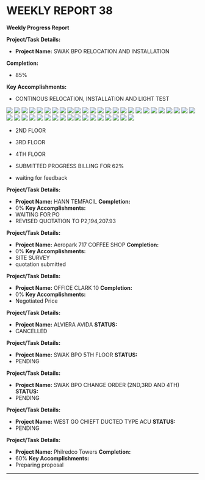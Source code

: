 # WEEKLY REPORT 38

**Weekly Progress Report**

**Project/Task Details:**
- **Project Name:** SWAK BPO RELOCATION AND INSTALLATION

**Completion:**
- 85%

**Key Accomplishments:**


- CONTINOUS RELOCATION, INSTALLATION AND LIGHT TEST 

![](assets/2nalsdk.jpg)
![](assets/2nalskdc.jpg)
![](assets/2nd.jpg)
![](assets/2nd1.jpg)
![](assets/2nd11.jpg)
![](assets/2nd111.jpg)
![](assets/2nd1111.jpg)
![](assets/2ndakljsd.jpg)
![](assets/2ndasd.jpg)
![](assets/2ndaskd.jpg)
![](assets/2ndlakjd.jpg)
![](assets/2ndlkadf.jpg)
![](assets/2ndlkjcv.jpg)
![](assets/2ndlkjsdf.jpg)
![](assets/4th.jpg)
![](assets/4th1.jpg)
![](assets/4thljka.jpg)
![](assets/4thlkdk.jpg)
![](assets/4thlkz.jpg)
![](assets/4thlll.jpg)
![](assets/4thxxc.jpg)
![](assets/4thzl.jpg)
![](assets/new2nd.jpg)
![](assets/new2nda.jpg)
![](assets/tim.jpg)
![](assets/tim0.jpg)
![](assets/tim1.jpg)
![](assets/tim2.jpg)
![](assets/tim3.jpg)
![](assets/tim4.jpg)
![](assets/tim65.jpg)
![](assets/tima.jpg)
![](assets/timac.jpg)
![](assets/timadl.jpg)
![](assets/timal.jpg)
![](assets/timasd.jpg)
![](assets/timaxc.jpg)
![](assets/timlsd.jpg)
![](assets/timxxc.jpg)
![](assets/uapklz.jpg)
![](assets/uaps.jpg)
![](assets/uapzxc.jpg)





- 2ND FLOOR


- 3RD FLOOR

- 4TH FLOOR


- SUBMITTED PROGRESS BILLING FOR 62%
- waiting for feedback

**Project/Task Details:**
- **Project Name:** HANN TEMFACIL
**Completion:**
- 0%
**Key Accomplishments:**
- WAITING FOR PO
- REVISED QUOTATION TO P2,194,207.93


**Project/Task Details:**
- **Project Name:** Aeropark 717 COFFEE SHOP
**Completion:**
- 0%
**Key Accomplishments:**
- SITE SURVEY
- quotation submitted


**Project/Task Details:**
- **Project Name:** OFFICE CLARK 10
**Completion:**
- 0%
**Key Accomplishments:**
- Negotiated Price 


**Project/Task Details:**
- **Project Name:** ALVIERA AVIDA
**STATUS:**
- CANCELLED

**Project/Task Details:**
- **Project Name:** SWAK BPO 5TH FLOOR
**STATUS:**
- PENDING

**Project/Task Details:**
- **Project Name:** SWAK BPO CHANGE ORDER (2ND,3RD AND 4TH)
**STATUS:**
- PENDING

**Project/Task Details:**
- **Project Name:** WEST GO CHIEFT DUCTED TYPE ACU
**STATUS:**
- PENDING


**Project/Task Details:**
- **Project Name:** Philredco Towers
**Completion:**
- 60%
**Key Accomplishments:**
- Preparing proposal
---
